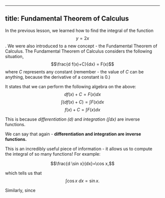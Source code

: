 
---
title: Fundamental Theorem of Calculus
---
In the previous lesson, we learned how to find the integral of the function $$y=2x$$. We were also introduced to a new concept - the Fundamental Theorem of Calculus. The Fundamental Theorem of Calculus considers the following situation,$$\frac{d f(x)+C}{dx} = F(x)$$where $C$ represents any constant (remember - the value of $C$ can be anything, because the derivative of a constant is 0.)

It states that we can perform the following algebra on the above:$$d f(x)+C =F(x) dx$$
$$∫(df(x)+C)=∫F(x)dx$$
$$f(x)+C=∫F(x)dx$$

This is because  _differentiation ($d$)_  and  _integration ($\int dx$)_  are inverse functions.

We can say that again -  **differentiation and integration are inverse functions.**

This is an incredibly useful piece of information - it allows us to compute the integral of so many functions! For example:

$$\frac{d \sin x}{dx}​=\cos x,$$

which tells us that
$$∫ \cos x  \ dx=\sin x.$$

Similarly, since
<!--stackedit_data:
eyJoaXN0b3J5IjpbODk1NTc4MTM1LDE4NTYzNTQ4NzgsLTIxMj
MzNDk4Nyw4NzE2NDI4ODUsMjA0MDI5NzYyMl19
-->